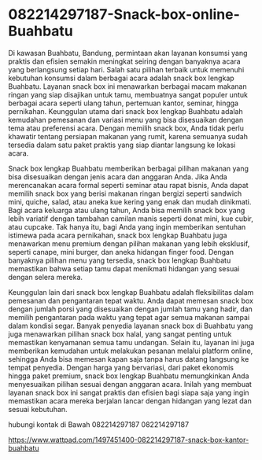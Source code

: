 # 082214297187-Snack-box-online-Buahbatu
Di kawasan Buahbatu, Bandung, permintaan akan layanan konsumsi yang praktis dan efisien semakin meningkat seiring dengan banyaknya acara yang berlangsung setiap hari. Salah satu pilihan terbaik untuk memenuhi kebutuhan konsumsi dalam berbagai acara adalah snack box lengkap Buahbatu. Layanan snack box ini menawarkan berbagai macam makanan ringan yang siap disajikan untuk tamu, membuatnya sangat populer untuk berbagai acara seperti ulang tahun, pertemuan kantor, seminar, hingga pernikahan. Keunggulan utama dari snack box lengkap Buahbatu adalah kemudahan pemesanan dan variasi menu yang bisa disesuaikan dengan tema atau preferensi acara. Dengan memilih snack box, Anda tidak perlu khawatir tentang persiapan makanan yang rumit, karena semuanya sudah tersedia dalam satu paket praktis yang siap diantar langsung ke lokasi acara.

Snack box lengkap Buahbatu memberikan berbagai pilihan makanan yang bisa disesuaikan dengan jenis acara dan anggaran Anda. Jika Anda merencanakan acara formal seperti seminar atau rapat bisnis, Anda dapat memilih snack box yang berisi makanan ringan bergizi seperti sandwich mini, quiche, salad, atau aneka kue kering yang enak dan mudah dinikmati. Bagi acara keluarga atau ulang tahun, Anda bisa memilih snack box yang lebih variatif dengan tambahan camilan manis seperti donat mini, kue cubir, atau cupcake. Tak hanya itu, bagi Anda yang ingin memberikan sentuhan istimewa pada acara pernikahan, snack box lengkap Buahbatu juga menawarkan menu premium dengan pilihan makanan yang lebih eksklusif, seperti canape, mini burger, dan aneka hidangan finger food. Dengan banyaknya pilihan menu yang tersedia, snack box lengkap Buahbatu memastikan bahwa setiap tamu dapat menikmati hidangan yang sesuai dengan selera mereka.

Keunggulan lain dari snack box lengkap Buahbatu adalah fleksibilitas dalam pemesanan dan pengantaran tepat waktu. Anda dapat memesan snack box dengan jumlah porsi yang disesuaikan dengan jumlah tamu yang hadir, dan memilih pengantaran pada waktu yang tepat agar semua makanan sampai dalam kondisi segar. Banyak penyedia layanan snack box di Buahbatu yang juga menawarkan pilihan snack box halal, yang sangat penting untuk memastikan kenyamanan semua tamu undangan. Selain itu, layanan ini juga memberikan kemudahan untuk melakukan pesanan melalui platform online, sehingga Anda bisa memesan kapan saja tanpa harus datang langsung ke tempat penyedia. Dengan harga yang bervariasi, dari paket ekonomis hingga paket premium, snack box lengkap Buahbatu memungkinkan Anda menyesuaikan pilihan sesuai dengan anggaran acara. Inilah yang membuat layanan snack box ini sangat praktis dan efisien bagi siapa saja yang ingin memastikan acara mereka berjalan lancar dengan hidangan yang lezat dan sesuai kebutuhan.

hubungi kontak di Bawah
082214297187
082214297187

 https://www.wattpad.com/1497451400-082214297187-snack-box-kantor-buahbatu
